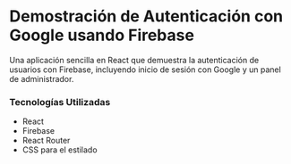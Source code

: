 # Demostración de Autenticación con Google usando Firebase

Una aplicación sencilla en React que demuestra la autenticación de usuarios con Firebase, incluyendo inicio de sesión con Google y un panel de administrador.

### Tecnologías Utilizadas

- React
- Firebase
- React Router
- CSS para el estilado
